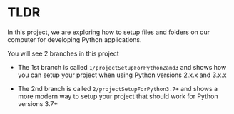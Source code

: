 # TLDR

In this project, we are exploring how to setup files and folders on our computer for developing Python applications.

You will see 2 branches in this project

- The 1st branch is called `1/projectSetupForPython2and3` and shows how you can setup your project when using Python versions 2.x.x and 3.x.x

- The 2nd branch is called `2/projectSetupForPython3.7+` and shows a more modern way to setup your project that should work for Python versions 3.7+
